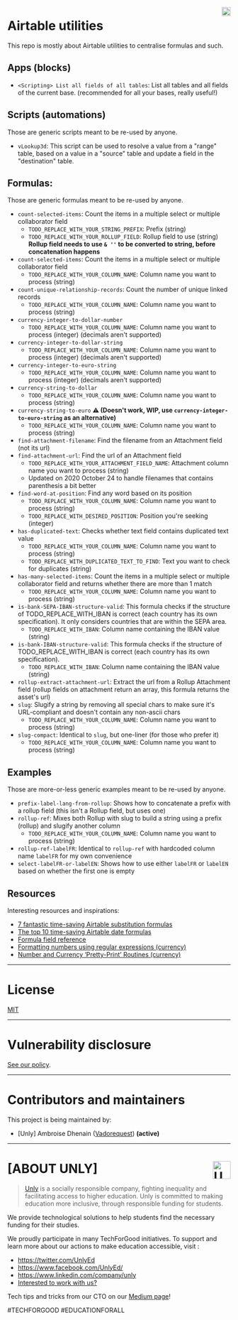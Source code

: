 <a href="https://unly.org"><img src="https://storage.googleapis.com/unly/images/ICON_UNLY.png" align="right" height="20" alt="Unly logo" title="Unly logo" /></a>

Airtable utilities
===

This repo is mostly about Airtable utilities to centralise formulas and such.

## Apps (blocks)

- `<Scripting> List all fields of all tables`: List all tables and all fields of the current base. (recommended for all your bases, really useful!)

## Scripts (automations)

Those are generic scripts meant to be re-used by anyone.

- `vLookup3d`: This script can be used to resolve a value from a "range" table, based on a value in a "source" table and update a field in the "destination" table.

## Formulas:

Those are generic formulas meant to be re-used by anyone.

- `count-selected-items`: Count the items in a multiple select or multiple collaborator field
    - `TODO_REPLACE_WITH_YOUR_STRING_PREFIX`: Prefix (string)
    - `TODO_REPLACE_WITH_YOUR_ROLLUP_FIELD`: Rollup field to use (string)
        **Rollup field needs to use `& ''` to be converted to string, before concatenation happens**
- `count-selected-items`: Count the items in a multiple select or multiple collaborator field
    - `TODO_REPLACE_WITH_YOUR_COLUMN_NAME`: Column name you want to process (string)
- `count-unique-relationship-records`: Count the number of unique linked records
    - `TODO_REPLACE_WITH_YOUR_COLUMN_NAME`: Column name you want to process (string)
- `currency-integer-to-dollar-number`
    - `TODO_REPLACE_WITH_YOUR_COLUMN_NAME`: Column name you want to process (integer) (decimals aren't supported)
- `currency-integer-to-dollar-string`
    - `TODO_REPLACE_WITH_YOUR_COLUMN_NAME`: Column name you want to process (integer) (decimals aren't supported)
- `currency-integer-to-euro-string`
    - `TODO_REPLACE_WITH_YOUR_COLUMN_NAME`: Column name you want to process (integer) (decimals aren't supported)
- `currency-string-to-dollar`
    - `TODO_REPLACE_WITH_YOUR_COLUMN_NAME`: Column name you want to process (string)
- `currency-string-to-euro` **⚠️ (Doesn't work, WIP, use `currency-integer-to-euro-string` as an alternative)**
    - `TODO_REPLACE_WITH_YOUR_COLUMN_NAME`: Column name you want to process (string)
- `find-attachment-filename`: Find the filename from an Attachment field (not its url)
- `find-attachment-url`: Find the url of an Attachment field
    - `TODO_REPLACE_WITH_YOUR_ATTACHMENT_FIELD_NAME`: Attachment column name you want to process (string)
    - Updated on 2020 October 24 to handle filenames that contains parenthesis a bit better
- `find-word-at-position`: Find any word based on its position
    - `TODO_REPLACE_WITH_YOUR_COLUMN_NAME`: Column name you want to process (string)
    - `TODO_REPLACE_WITH_DESIRED_POSITION`: Position you're seeking (integer)
- `has-duplicated-text`: Checks whether text field contains duplicated text value 
    - `TODO_REPLACE_WITH_YOUR_COLUMN_NAME`: Column name you want to process (string)
    - `TODO_REPLACE_WITH_DUPLICATED_TEXT_TO_FIND`: Text you want to check for duplicates (string)
- `has-many-selected-items`: Count the items in a multiple select or multiple collaborator field and returns whether there are more than 1 match
    - `TODO_REPLACE_WITH_YOUR_COLUMN_NAME`: Column name you want to process (string)
- `is-bank-SEPA-IBAN-structure-valid`: This formula checks if the structure of TODO_REPLACE_WITH_IBAN is correct (each country has its own specification). It only considers countries that are within the SEPA area.
    - `TODO_REPLACE_WITH_IBAN`: Column name containing the IBAN value (string)
- `is-bank-IBAN-structure-valid`: This formula checks if the structure of TODO_REPLACE_WITH_IBAN is correct (each country has its own specification).
    - `TODO_REPLACE_WITH_IBAN`: Column name containing the IBAN value (string)
- `rollup-extract-attachment-url`: Extract the url from a Rollup Attachment field (rollup fields on attachment return an array, this formula returns the asset's url)
- `slug`: Slugify a string by removing all special chars to make sure it's URL-compliant and doesn't contain any non-ascii chars
    - `TODO_REPLACE_WITH_YOUR_COLUMN_NAME`: Column name you want to process (string)
- `slug-compact`: Identical to `slug`, but one-liner (for those who prefer it)
    - `TODO_REPLACE_WITH_YOUR_COLUMN_NAME`: Column name you want to process (string)

## Examples

Those are more-or-less generic examples meant to be re-used by anyone.

- `prefix-label-lang-from-rollup`: Shows how to concatenate a prefix with a rollup field (this isn't a Rollup field, but uses one)
- `rollup-ref`: Mixes both Rollup with slug to build a string using a prefix (rollup) and slugify another column
    - `TODO_REPLACE_WITH_YOUR_COLUMN_NAME`: Column name you want to process (string)
- `rollup-ref-labelFR`: Identical to `rollup-ref` with hardcoded column name `labelFR` for my own convenience
- `select-labelFR-or-labelEN`: Shows how to use either `labelFR` or `labelEN` based on whether the first one is empty

## Resources

Interesting resources and inspirations:
- [7 fantastic time-saving Airtable substitution formulas](https://blog.airtable.com/time-saving-substitution-formulas/)
- [The top 10 time-saving Airtable date formulas](https://blog.airtable.com/the-top-10-time-saving-airtable-date-formulas/)
- [Formula field reference](https://support.airtable.com/hc/en-us/articles/203255215)
- [Formatting numbers using regular expressions (currency)](https://community.airtable.com/t/formatting-numbers-using-regular-expressions/42876)
- [Number and Currency ‘Pretty-Print’ Routines (currency)](https://community.airtable.com/t/number-and-currency-pretty-print-routines/10807)

---

# License

[MIT](LICENSE)

---

# Vulnerability disclosure

[See our policy](https://github.com/UnlyEd/Unly).

---

# Contributors and maintainers

This project is being maintained by:
- [Unly] Ambroise Dhenain ([Vadorequest](https://github.com/vadorequest)) **(active)**

---

# **[ABOUT UNLY]** <a href="https://unly.org"><img src="https://storage.googleapis.com/unly/images/ICON_UNLY.png" height="40" align="right" alt="Unly logo" title="Unly logo" /></a>

> [Unly](https://unly.org) is a socially responsible company, fighting inequality and facilitating access to higher education.
> Unly is committed to making education more inclusive, through responsible funding for students.

We provide technological solutions to help students find the necessary funding for their studies.

We proudly participate in many TechForGood initiatives. To support and learn more about our actions to make education accessible, visit :
- https://twitter.com/UnlyEd
- https://www.facebook.com/UnlyEd/
- https://www.linkedin.com/company/unly
- [Interested to work with us?](https://jobs.zenploy.io/unly/about)

Tech tips and tricks from our CTO on our [Medium page](https://medium.com/unly-org/tech/home)!

#TECHFORGOOD #EDUCATIONFORALL
